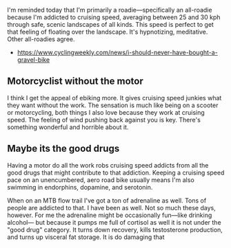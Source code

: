 I'm reminded today that I'm primarily a roadie—specifically an all-roadie because I'm addicted to cruising speed, averaging between 25 and 30 kph through safe, scenic landscapes of all kinds. This speed is perfect to get that feeling of floating over the landscape. It's hypnotizing, meditative. Other all-roadies agree.

- https://www.cyclingweekly.com/news/i-should-never-have-bought-a-gravel-bike

## Motorcyclist without the motor

I think I get the appeal of ebiking more. It gives cruising speed junkies what they want without the work. The sensation is much like being on a scooter or motorcycling, both things I also love because they work at cruising speed. The feeling of wind pushing back against you is key. There's something wonderful and horrible about it.
## Maybe its the good drugs

Having a motor do all the work robs cruising speed addicts from all the good drugs that might contribute to that addiction. Keeping a cruising speed pace on an unencumbered, aero road bike usually means I'm also swimming in endorphins, dopamine, and serotonin. 

When on an MTB flow trail I've got a ton of adrenaline as well. Tons of people are addicted to that. I have been as well. Not so much these days, however. For me the adrenaline might be occasionally fun—like drinking alcohol— but because it pumps me full of cortisol as well it is not under the "good drug" category. It turns down recovery, kills testosterone production, and turns up visceral fat storage. It is do damaging that





